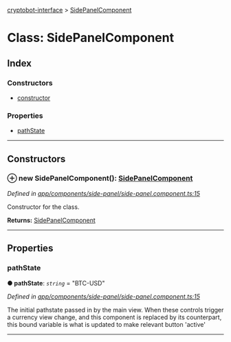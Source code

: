 [cryptobot-interface](../README.md) > [SidePanelComponent](../classes/sidepanelcomponent.md)



# Class: SidePanelComponent

## Index

### Constructors

* [constructor](sidepanelcomponent.md#markdown-header-constructor)


### Properties

* [pathState](sidepanelcomponent.md#markdown-header-pathstate)



---
## Constructors



### ⊕ **new SidePanelComponent**(): [SidePanelComponent](sidepanelcomponent.md)


*Defined in [app/components/side-panel/side-panel.component.ts:15](https://github.com/WilliamRADFunk/cryptobot-interface/blob/64d4170/src/app/components/side-panel/side-panel.component.ts#L15)*



Constructor for the class.




**Returns:** [SidePanelComponent](sidepanelcomponent.md)

---


## Properties


###  pathState

**●  pathState**:  *`string`*  = "BTC-USD"

*Defined in [app/components/side-panel/side-panel.component.ts:15](https://github.com/WilliamRADFunk/cryptobot-interface/blob/64d4170/src/app/components/side-panel/side-panel.component.ts#L15)*



The initial pathstate passed in by the main view. When these controls trigger a currency view change, and this component is replaced by its counterpart, this bound variable is what is updated to make relevant button 'active'




___


